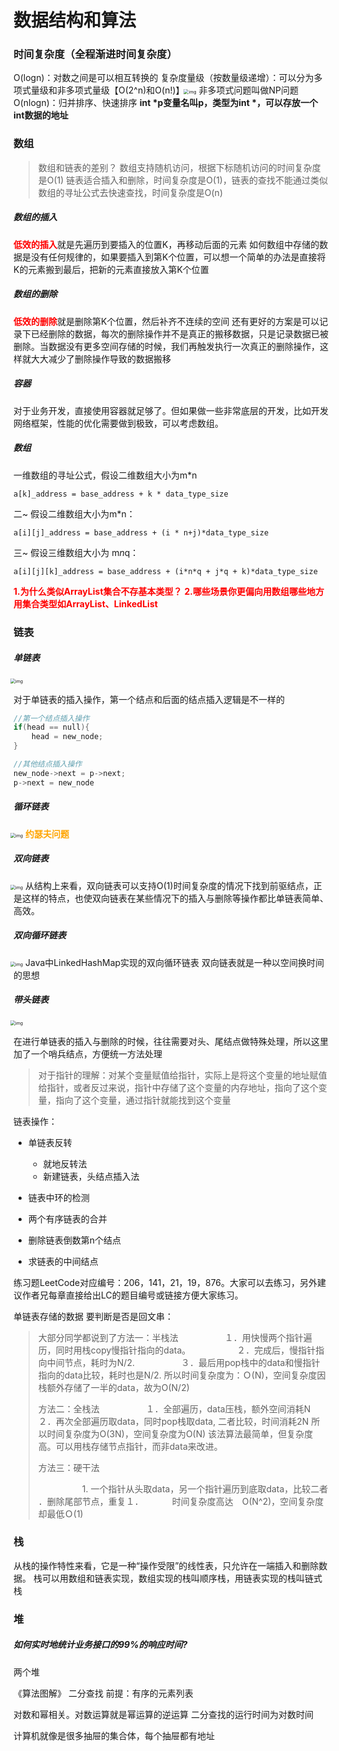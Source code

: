 # 数据结构和算法
### 时间复杂度（全程渐进时间复杂度）
O(logn)：对数之间是可以相互转换的
复杂度量级（按数量级递增）：可以分为多项式量级和非多项式量级【O(2^n)和O(n!)】
<img src="https://static001.geekbang.org/resource/image/37/0a/3723793cc5c810e9d5b06bc95325bf0a.jpg?" alt="img" style="zoom:50%;margin-left:-10px;" />
非多项式问题叫做NP问题
O(nlogn)：归并排序、快速排序
<strong>int *p变量名叫p，类型为int *，可以存放一个int数据的地址</strong>



### 数组
> 数组和链表的差别？
数组支持随机访问，根据下标随机访问的时间复杂度是O(1)
链表适合插入和删除，时间复杂度是O(1)，链表的查找不能通过类似数组的寻址公式去快速查找，时间复杂度是O(n)

 

##### 数组的插入
<strong style="color:red">低效的插入</strong>就是先遍历到要插入的位置K，再移动后面的元素
如何数组中存储的数据是没有任何规律的，如果要插入到第K个位置，可以想一个简单的办法是直接将K的元素搬到最后，把新的元素直接放入第K个位置

##### 数组的删除
<strong style="color:red">低效的删除</strong>就是删除第K个位置，然后补齐不连续的空间
还有更好的方案是可以记录下已经删除的数据，每次的删除操作并不是真正的搬移数据，只是记录数据已被删除。当数据没有更多空间存储的时候，我们再触发执行一次真正的删除操作，这样就大大减少了删除操作导致的数据搬移



##### 容器
对于业务开发，直接使用容器就足够了。但如果做一些非常底层的开发，比如开发网络框架，性能的优化需要做到极致，可以考虑数组。
##### 数组
一维数组的寻址公式，假设二维数组大小为m*n
``` 
a[k]_address = base_address + k * data_type_size
```

二~ 假设二维数组大小为m*n：

``` 
a[i][j]_address = base_address + (i * n+j)*data_type_size
```

三~ 假设三维数组大小为 m*n*q：
``` 
a[i][j][k]_address = base_address + (i*n*q + j*q + k)*data_type_size
```


<strong style="color:red">1.为什么类似ArrayList集合不存基本类型？</strong>
<strong style="color:red">2.哪些场景你更偏向用数组哪些地方用集合类型如ArrayList、LinkedList</strong>


### 链表
##### 单链表
<img src="https://static001.geekbang.org/resource/image/b9/eb/b93e7ade9bb927baad1348d9a806ddeb.jpg?" alt="img" style="zoom:50%;margin-left:-10px;" />

对于单链表的插入操作，第一个结点和后面的结点插入逻辑是不一样的

```c
//第一个结点插入操作
if(head == null){
	head = new_node;
}

//其他结点插入操作
new_node->next = p->next;
p->next = new_node
```

##### 循环链表
<img src="https://static001.geekbang.org/resource/image/86/55/86cb7dc331ea958b0a108b911f38d155.jpg?" alt="img" style="zoom:50%;margin-left:-10px;" />
<strong style="color:orange">约瑟夫问题</strong>



##### 双向链表
<img src="https://static001.geekbang.org/resource/image/cb/0b/cbc8ab20276e2f9312030c313a9ef70b.jpg" alt="img" style="zoom:50%;margin-left:-10px;" />
从结构上来看，双向链表可以支持O(1)时间复杂度的情况下找到前驱结点，正是这样的特点，也使双向链表在某些情况下的插入与删除等操作都比单链表简单、高效。



##### 双向循环链表
<img src="https://static001.geekbang.org/resource/image/d1/91/d1665043b283ecdf79b157cfc9e5ed91.jpg" alt="img" style="zoom:50%;margin-left:-10px;" />
Java中LinkedHashMap实现的双向循环链表
双向链表就是一种以空间换时间的思想



##### 带头链表
<img src="https://static001.geekbang.org/resource/image/7d/c7/7d22d9428bdbba96bfe388fe1e3368c7.jpg?" alt="img" style="zoom:50%;margin-left:-10px;" />

在进行单链表的插入与删除的时候，往往需要对头、尾结点做特殊处理，所以这里加了一个哨兵结点，方便统一方法处理



> 对于指针的理解：对某个变量赋值给指针，实际上是将这个变量的地址赋值给指针，或者反过来说，指针中存储了这个变量的内存地址，指向了这个变量，指向了这个变量，通过指针就能找到这个变量



链表操作：

* 单链表反转
  * 就地反转法
  * 新建链表，头结点插入法

* 链表中环的检测
* 两个有序链表的合并
* 删除链表倒数第n个结点
* 求链表的中间结点

练习题LeetCode对应编号：206，141，21，19，876。大家可以去练习，另外建议作者兄每章直接给出LC的题目编号或链接方便大家练习。



单链表存储的数据 要判断是否是回文串：

>  大部分同学都说到了方法一：半栈法
> 　　　　　１．用快慢两个指针遍历，同时用栈copy慢指针指向的data。
> 　　　　　２．完成后，慢指针指向中间节点，耗时为N/2.
> 　　　　　３．最后用pop栈中的data和慢指针指向的data比较，耗时也是N/2.
>      所以时间复杂度为：Ｏ(N)，空间复杂度因栈额外存储了一半的data，故为O(N/2)
>
> 方法二：全栈法
> 　　　　　１．全部遍历，data压栈，额外空间消耗N
>                       ２．再次全部遍历取data，同时pop栈取data, 二者比较，时间消耗2N
>      所以时间复杂度为O(3N)，空间复杂度为O(N)
>      该法算法最简单，但复杂度高。可以用栈存储节点指针，而非data来改进。
>
> 方法三：硬干法
>
>    　　　　　1. 一个指针从头取data，另一个指针遍历到底取data，比较二者
>            ．删除尾部节点，重复１．
>            　　　时间复杂度高达　O(N^2)，空间复杂度却最低Ｏ(1)


### 栈
从栈的操作特性来看，它是一种“操作受限”的线性表，只允许在一端插入和删除数据。
栈可以用数组和链表实现，数组实现的栈叫顺序栈，用链表实现的栈叫链式栈


### 堆
##### 如何实时地统计业务接口的99%的响应时间?
两个堆



《算法图解》
二分查找
  前提：有序的元素列表
  
  对数和幂相关。对数运算就是幂运算的逆运算
  二分查找的运行时间为对数时间

  计算机就像是很多抽屉的集合体，每个抽屉都有地址